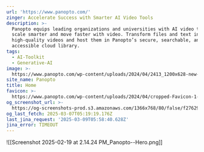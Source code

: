 ```yaml
---
url: 'https://www.panopto.com/'
zinger: Accelerate Success with Smarter AI Video Tools
description: >-
  Panopto equips leading organizations and universities with AI video tools to
  scale smarter and move faster with video. Transform files and text into
  high-quality videos and host them in Panopto’s secure, searchable, and
  accessible cloud library.
tags:
  - AI-Toolkit
  - Generative-AI
image: >-
  https://www.panopto.com/wp-content/uploads/2024/04/2413_1200x628-new-services-3.png
site_name: Panopto
title: Home
favicon: >-
  https://www.panopto.com/wp-content/uploads/2024/04/cropped-Favicon-1-192x192.png
og_screenshot_url: >-
  https://og-screenshots-prod.s3.amazonaws.com/1366x768/80/false/f27629f55f7a701d25c9635386b860d1daa2c1881c6bbb40ed18913881768a7f.jpeg
og_last_fetch: 2025-03-07T05:19:19.176Z
last_jina_request: '2025-03-09T05:58:40.628Z'
jina_error: TIMEOUT
---
```

![[Screenshot 2025-02-19 at 2.14.24 PM_Panopto--Hero.png]]
